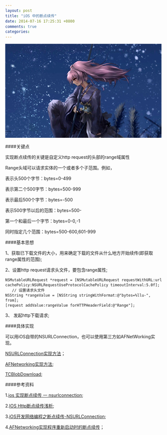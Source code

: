 ```yaml
---
layout: post
title: "iOS 中的断点续传"
date: 2014-07-16 17:25:31 +0800
comments: true
categories: 
---
```

![](/images/201407161730.png)

####关键点

实现断点续传的关键是自定义http request的头部的range域属性

Range头域可以请求实体的一个或者多个子范围。例如，

表示头500个字节：bytes=0-499

表示第二个500字节：bytes=500-999

表示最后500个字节：bytes=-500

表示500字节以后的范围：bytes=500-

第一个和最后一个字节：bytes=0-0,-1

同时指定几个范围：bytes=500-600,601-999

####基本思想

1、获取已下载文件的大小，用来确定下载的文件从什么地方开始续传(即获取range属性的范围);

2、设置http request请求头文件，要包含range属性;

```objc
NSMutableURLRequest *request = [NSMutableURLRequest requestWithURL:url cachePolicy:NSURLRequestUseProtocolCachePolicy timeoutInterval:5.0f];
   // 设置请求头文件
NSString *rangeValue = [NSString stringWithFormat:@"bytes=%llu-", from];
[request addValue:rangeValue forHTTPHeaderField:@"Range"];
```

3、 发起http下载请求;

####具体实现

可以用iOS自带的NSURLConnection，也可以使用第三方如AFNetWorking实现。

[NSURLConnection实现方法](http://www.cnblogs.com/liufeng24/p/3555303.html)；

[AFNetworking实现方法](http://blog.csdn.net/zhaoxy_thu/article/details/21383515);

[TCBlobDownload](https://github.com/thibaultCha/TCBlobDownload);

####参考资料

1.[ios 实现断点续传 一 nsurlconnection](http://blog.csdn.net/sirchenhua/article/details/7286312);

2.[IOS Http断点续传浅析](http://longminxiang.blog.163.com/blog/static/5933298520137933235997/);

3.[iOS开发网络编程之断点续传-NSURLConnection](http://www.cnblogs.com/liufeng24/p/3555303.html);

4.[AFNetworking实现程序重新启动时的断点续传](http://blog.csdn.net/zhaoxy_thu/article/details/21383515)；

